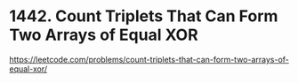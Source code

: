 # 1442. Count Triplets That Can Form Two Arrays of Equal XOR

https://leetcode.com/problems/count-triplets-that-can-form-two-arrays-of-equal-xor/
